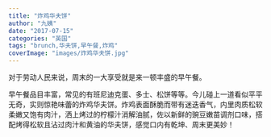 ```yaml
---
title: "炸鸡华夫饼"
author: "九姨"
date: "2017-07-15"
categories: "英国"
tags: "brunch,华夫饼,早午餐,炸鸡"
coverImage: "images/炸鸡华夫饼.jpg"
---
```


对于劳动人民来说，周末的一大享受就是来一顿丰盛的早午餐。

早午餐品目丰富，常见的有班尼迪克蛋、多士、松饼等等。今儿碰上一道看似平平无奇，实则惊艳味蕾的炸鸡华夫饼。炸鸡表面酥脆而带有迷迭香气，内里肉质松软柔嫩又饱有肉汁，洒上烤过的柠檬汁消解油腻，佐以新鲜的豌豆嫩苗调剂口味，搭配烤得松软且沾过肉汁和黄油的华夫饼，感觉口内有乾坤、周末更美妙！
